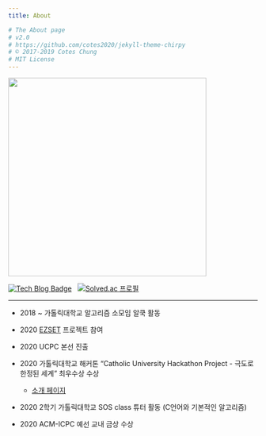 ```yaml
---
title: About

# The About page
# v2.0
# https://github.com/cotes2020/jekyll-theme-chirpy
# © 2017-2019 Cotes Chung
# MIT License
---
```


<img width="400px" src="https://user-images.githubusercontent.com/52627952/102204001-a4aeab00-3f0c-11eb-82f0-c0740490566a.jpg">  

[![Tech Blog Badge](http://img.shields.io/badge/-GitHub-black?style=flat-square&logo=github&link=https://github.com/ip99202)](https://github.com/ip99202) &nbsp; [![Solved.ac 프로필](http://mazassumnida.wtf/api/mini/generate_badge?boj=ip99202)](https://solved.ac/ip99202)

---

- 2018 ~ 가톨릭대학교 알고리즘 소모임 알쿡 활동  

- 2020 [EZSET](https://github.com/Tekiter/EZSET) 프로젝트 참여
- 2020 UCPC 본선 진출
- 2020 가톨릭대학교 해커톤 “Catholic University Hackathon Project - 극도로 한정된 세계” 최우수상 수상
    - [소개 페이지](https://unruffled-euclid-597f4d.netlify.app/)
- 2020 2학기 가톨릭대학교 SOS class 튜터 활동 (C언어와 기본적인 알고리즘)
- 2020 ACM-ICPC 예선 교내 금상 수상